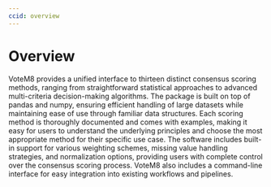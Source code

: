 ```yaml
---
ccid: overview
---
```


# Overview

VoteM8 provides a unified interface to thirteen distinct consensus scoring methods, ranging from straightforward statistical approaches to advanced multi-criteria decision-making algorithms. The package is built on top of pandas and numpy, ensuring efficient handling of large datasets while maintaining ease of use through familiar data structures. Each scoring method is thoroughly documented and comes with examples, making it easy for users to understand the underlying principles and choose the most appropriate method for their specific use case. The software includes built-in support for various weighting schemes, missing value handling strategies, and normalization options, providing users with complete control over the consensus scoring process. VoteM8 also includes a command-line interface for easy integration into existing workflows and pipelines.